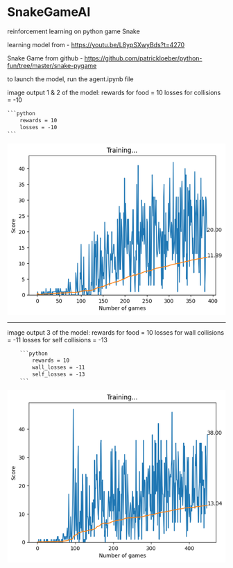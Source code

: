 
# SnakeGameAI
reinforcement learning on python game Snake

learning model from - https://youtu.be/L8ypSXwyBds?t=4270

Snake Game from github - https://github.com/patrickloeber/python-fun/tree/master/snake-pygame

to launch the model, run the agent.ipynb file

image output 1 & 2 of the model:
rewards for food = 10
losses for collisions = -10
    
    ```python
        rewards = 10
        losses = -10
    ```
![SnakeGameAI](outputs/output1_rewards=losses.png)

-------------------------------------

image output 3 of the model:
rewards for food = 10
losses for wall collisions = -11
losses for self collisions = -13
    
        ```python
            rewards = 10
            wall_losses = -11
            self_losses = -13
        ```
![SnakeGameAI](outputs/output2_rewards_lessthan_losses.png)